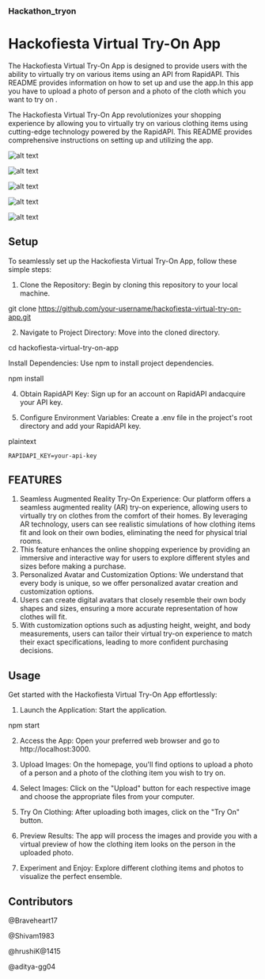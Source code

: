 ### Hackathon_tryon
   

# Hackofiesta Virtual Try-On App

The Hackofiesta Virtual Try-On App is designed to provide users with the ability to virtually try on various items using an API from RapidAPI. This README provides information on how to set up and use the app.In this app you have to upload  a photo of person and a photo of the cloth which you want to try on .

The Hackofiesta Virtual Try-On App revolutionizes your shopping experience by allowing you to virtually try on various clothing items using cutting-edge technology powered by the RapidAPI. This README provides comprehensive instructions on setting up and utilizing the app.


![alt text](https://r2.easyimg.io/2jzr3khfs/screenshot_2024-04-07_052148.png)




![alt text](https://r2.easyimg.io/ut6pbnm0c/screenshot_2024-04-07_052409.png)




![alt text](https://r2.easyimg.io/bwgc2zwxo/screenshot_2024-04-07_052305.png)


![alt text](https://r2.easyimg.io/46vgd90df/screenshot_2024-04-07_052457.png)

![alt text](https://r2.easyimg.io/4g7muo4qi/screenshot_2024-04-07_052532.png)








## Setup

To seamlessly set up the Hackofiesta Virtual Try-On App, follow these simple steps:

1. Clone the Repository: Begin by cloning this repository to your local machine.

   

git clone https://github.com/your-username/hackofiesta-virtual-try-on-app.git

2. Navigate to Project Directory: Move into the cloned directory.

cd hackofiesta-virtual-try-on-app

Install Dependencies: Use npm to install project dependencies.

npm install


4. Obtain RapidAPI Key: Sign up for an account on RapidAPI andacquire your API key.

5. Configure Environment Variables: Create a .env file in the project's root directory and add your RapidAPI key.

plaintext

    RAPIDAPI_KEY=your-api-key


## FEATURES

1. Seamless Augmented Reality Try-On Experience:
   Our platform offers a seamless augmented reality (AR) try-on experience, allowing users to virtually try on clothes from the comfort of their homes.
   By leveraging AR technology, users can see realistic simulations of how clothing items fit and look on their own bodies, eliminating the need for physical trial rooms.
2. This feature enhances the online shopping experience by providing an immersive and interactive way for users to explore different styles and sizes before making     a purchase.
3. Personalized Avatar and Customization Options:
We understand that every body is unique, so we offer personalized avatar creation and customization options.
4. Users can create digital avatars that closely resemble their own body shapes and sizes, ensuring a more accurate representation of how clothes will fit.
5. With customization options such as adjusting height, weight, and body measurements, users can tailor their virtual try-on experience to match their exact specifications, leading to more confident purchasing decisions.
## Usage

Get started with the Hackofiesta Virtual Try-On App effortlessly:

1. Launch the Application: Start the application.

 

npm start


2. Access the App: Open your preferred web browser and go to http://localhost:3000.

3. Upload Images: On the homepage, you'll find options to upload a photo of a person and a photo of the clothing item you wish to try on.

4. Select Images: Click on the "Upload" button for each respective image and choose the appropriate files from your computer.

5. Try On Clothing: After uploading both images, click on the "Try On" button.

6. Preview Results: The app will process the images and provide you with a virtual preview of how the clothing item looks on the person in the uploaded photo.

7. Experiment and Enjoy: Explore different clothing items and photos to visualize the perfect ensemble.


## Contributors


@Braveheart17 

@Shivam1983

@hrushiK@1415

@aditya-gg04
